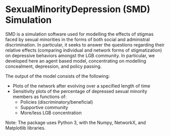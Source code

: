 # SexualMinorityDepression (SMD) Simulation

SMD is a simulation software used for modelling the effects of 
stigmas faced by sexual minorities in the forms of both social and 
administral discrimination. In particular, it seeks to answer the 
questions regarding their relative effects (comparing individual and network
forms of stigmatization) on depressive behaviors amongst the LGB community. 
In particular, we developed here an agent based model, concentrating on 
modelling concealment, depression, and policy passing. 

The output of the model consists of the following:
- Plots of the network after evolving over a specified length of time
- Sensitivity plots of the percentage of depressed sexual minority members
as functions of:
	- Policies (discriminatory/beneficial)
	- Supportive community
	- More/less LGB concentration

Note: The package uses Python 3, with the Numpy, NetworkX, and
Matplotlib libraries.